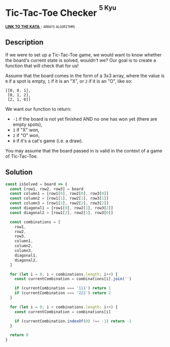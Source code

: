 <h1>Tic-Tac-Toe Checker <sup><sup>5 Kyu</sup></sup></h1>

<sup>
  <a href="https://www.codewars.com/kata/525caa5c1bf619d28c000335">
    <strong>LINK TO THE KATA</strong>
  </a> - <code>ARRAYS</code> <code>ALGORITHMS</code>
</sup>

## Description

If we were to set up a Tic-Tac-Toe game, we would want to know whether the board's current state is solved, wouldn't we? Our goal is to create a function that will check that for us!

Assume that the board comes in the form of a 3x3 array, where the value is `0` if a spot is empty, `1` if it is an "X", or `2` if it is an "O", like so:

```
[[0, 0, 1],
 [0, 1, 2],
 [2, 1, 0]]
```

We want our function to return:

- `-1` if the board is not yet finished AND no one has won yet (there are empty spots),
- `1` if "X" won,
- `2` if "O" won,
- `0` if it's a cat's game (i.e. a draw).

You may assume that the board passed in is valid in the context of a game of Tic-Tac-Toe.

## Solution

```javascript
const isSolved = board => {
  const [row1, row2, row3] = board
  const column1 = [row1[0], row2[0], row3[0]]
  const column2 = [row1[1], row2[1], row3[1]]
  const column3 = [row1[2], row2[2], row3[2]]
  const diagonal1 = [row1[0], row2[1], row3[2]]
  const diagonal2 = [row1[2], row2[1], row3[0]]

  const combinations = [
    row1,
    row2,
    row3,
    column1,
    column2,
    column3,
    diagonal1,
    diagonal2,
  ]

  for (let i = 0; i < combinations.length; i++) {
    const currentCombination = combinations[i].join('')

    if (currentCombination === '111') return 1
    if (currentCombination === '222') return 2
  }

  for (let i = 0; i < combinations.length; i++) {
    const currentCombination = combinations[i]

    if (currentCombination.indexOf(0) !== -1) return -1
  }

  return 0
}
```
